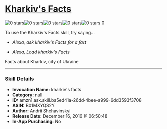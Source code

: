 # [Kharkiv's Facts](http://alexa.amazon.com/#skills/amzn1.ask.skill.ba5ed41a-26dd-4bee-a999-6dd3593f3708)
![0 stars](../../images/ic_star_border_black_18dp_1x.png)![0 stars](../../images/ic_star_border_black_18dp_1x.png)![0 stars](../../images/ic_star_border_black_18dp_1x.png)![0 stars](../../images/ic_star_border_black_18dp_1x.png)![0 stars](../../images/ic_star_border_black_18dp_1x.png) 0

To use the Kharkiv's Facts skill, try saying...

* *Alexa, ask kharkiv's Facts for a fact*

* *Alexa, Load kharkiv's Facts*

Facts about Kharkiv, city of Ukraine

***

### Skill Details

* **Invocation Name:** kharkiv's facts
* **Category:** null
* **ID:** amzn1.ask.skill.ba5ed41a-26dd-4bee-a999-6dd3593f3708
* **ASIN:** B01MXYQS2Y
* **Author:** Andrii Shchavinskyi
* **Release Date:** December 16, 2016 @ 06:50:48
* **In-App Purchasing:** No
